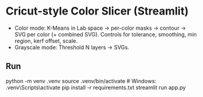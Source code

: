 
# Cricut-style Color Slicer (Streamlit)

- Color mode: K-Means in Lab space -> per-color masks -> contour -> SVG per color (+ combined SVG). Controls for tolerance, smoothing, min region, kerf offset, scale.
- Grayscale mode: Threshold N layers -> SVGs.

## Run
python -m venv .venv
source .venv/bin/activate  # Windows: .venv\Scripts\activate
pip install -r requirements.txt
streamlit run app.py
